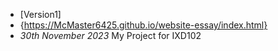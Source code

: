 - [Version1]
- {https://McMaster6425.github.io/website-essay/index.html}
- *30th November 2023*
My Project for IXD102
